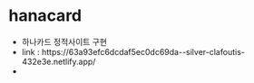 # hanacard
<ul>
 <li>하나카드 정적사이트 구현</li>
 <li>link : https://63a93efc6dcdaf5ec0dc69da--silver-clafoutis-432e3e.netlify.app/</li>
 <li><a src="(https://github.com/JYuRan/hanacard/blob/main/img/%ED%95%98%EB%82%98%EC%B9%B4%EB%93%9C.jpeg?raw=true)" ></li>
</ul>

